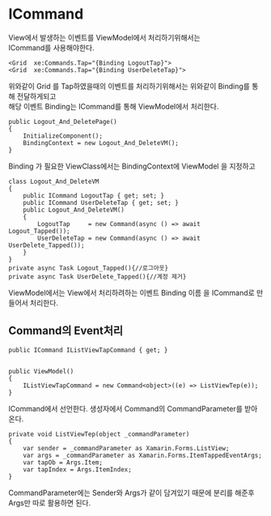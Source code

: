 # ICommand

View에서 발생하는 이벤트를 ViewModel에서 처리하기위해서는 <br/>
ICommand를 사용해야한다.


```
<Grid  xe:Commands.Tap="{Binding LogoutTap}">
<Grid  xe:Commands.Tap="{Binding UserDeleteTap}">
```
위와같이 Grid 를 Tap하였을때의 이벤트를 처리하기위해서는 위와같이 Binding를 통해 전달하게되고<br/>
해당 이벤트 Binding는 ICommand를 통해 ViewModel에서 처리한다.

```
public Logout_And_DeletePage()
{
	InitializeComponent();
	BindingContext = new Logout_And_DeleteVM();
}
```
Binding 가 필요한 ViewClass에서는 BindingContext에 ViewModel 을 지정하고

```
class Logout_And_DeleteVM 
{
	public ICommand LogoutTap { get; set; }
	public ICommand UserDeleteTap { get; set; }
	public Logout_And_DeleteVM()
	{
		LogoutTap     = new Command(async () => await Logout_Tapped());
		UserDeleteTap = new Command(async () => await UserDelete_Tapped());
	}
}
private async Task Logout_Tapped(){//로그아웃}
private async Task UserDelete_Tapped(){//계정 제거}
```
ViewModel에서는 View에서 처리하려하는 이벤트 Binding 이름 을 ICommand로 만들어서 처리한다.



## Command의 Event처리

```
public ICommand IListViewTapCommand { get; }


public ViewModel()
{
	IListViewTapCommand = new Command<object>((e) => ListViewTep(e));
} 
```

ICommand에서 선언한다.
생성자에서 Command의 CommandParameter를 받아온다.

```
private void ListViewTep(object _commandParameter)
{
	var sender = _commandParameter as Xamarin.Forms.ListView;
	var args = _commandParameter as Xamarin.Forms.ItemTappedEventArgs;
	var tapOb = Args.Item;
	var tapIndex = Args.ItemIndex;
} 
```

CommandParameter에는 Sender와 Args가 같이 담겨있기 때문에 분리를 해준후
Args만 따로 활용하면 된다.


